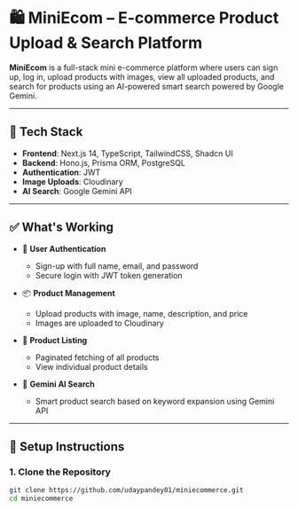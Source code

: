 # 🛍️ MiniEcom – E-commerce Product Upload & Search Platform

**MiniEcom** is a full-stack mini e-commerce platform where users can sign up, log in, upload products with images, view all uploaded products, and search for products using an AI-powered smart search powered by Google Gemini.

---

## 🔧 Tech Stack

- **Frontend**: Next.js 14, TypeScript, TailwindCSS, Shadcn UI
- **Backend**: Hono.js, Prisma ORM, PostgreSQL
- **Authentication**: JWT
- **Image Uploads**: Cloudinary
- **AI Search**: Google Gemini API

---

## ✅ What's Working

- 🔐 **User Authentication**
  - Sign-up with full name, email, and password
  - Secure login with JWT token generation

- 📦 **Product Management**
  - Upload products with image, name, description, and price
  - Images are uploaded to Cloudinary

- 🧾 **Product Listing**
  - Paginated fetching of all products
  - View individual product details

- 🤖 **Gemini AI Search**
  - Smart product search based on keyword expansion using Gemini API

---

## 🚀 Setup Instructions

### 1. Clone the Repository

```bash
git clone https://github.com/udaypandey01/miniecommerce.git
cd miniecommerce

